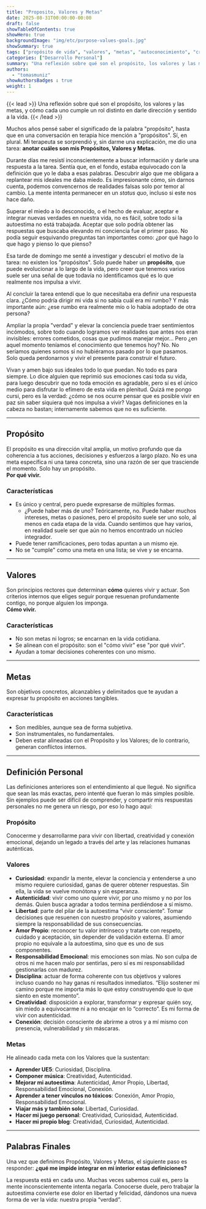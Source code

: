 ```yaml
---
title: "Proposito, Valores y Metas"
date: 2025-08-31T00:00:00-00:00
draft: false
showTableOfContents: true
showHero: true
backgroundImage: "img/etc/purpose-values-goals.jpg"
showSummary: true
tags: ["propósito de vida", "valores", "metas", "autoconocimiento", "crecimiento personal"]
categories: ["Desarrollo Personal"]
summary: "Una reflexión sobre qué son el propósito, los valores y las metas, y cómo cada uno cumple un rol distinto en darle dirección y sentido a la vida."
authors:
  - "tomasmuniz"
showAuthorsBadges : true
weight: 1
---
```


{{< lead >}}
Una reflexión sobre qué son el propósito, los valores y las metas, y cómo cada uno cumple un rol distinto en darle dirección y sentido a la vida. 
{{< /lead >}}

Muchos años pensé saber el significado de la palabra "propósito", hasta que en una conversación en terapia hice mención a "propósitos". Sí, en plural. Mi terapeuta se sorprendió y, sin darme una explicación, me dio una tarea: **anotar cuáles son mis Propósitos, Valores y Metas**.  

Durante días me resistí inconscientemente a buscar información y darle una respuesta a la tarea. Sentía que, en el fondo, estaba equivocado con la definición que yo le daba a esas palabras. Descubrir algo que me obligara a replantear mis ideales me daba miedo. Es impresionante cómo, sin darnos cuenta, podemos convencernos de realidades falsas solo por temor al cambio. La mente intenta permanecer en un *status quo*, incluso si este nos hace daño.  

Superar el miedo a lo desconocido, o el hecho de evaluar, aceptar e integrar nuevas verdades en nuestra vida, no es fácil, sobre todo si la autoestima no está trabajada. Aceptar que solo podría obtener las respuestas que buscaba elevando mi conciencia fue el primer paso. No podía seguir esquivando preguntas tan importantes como: ¿por qué hago lo que hago y pienso lo que pienso?  

Esa tarde de domingo me senté a investigar y descubrí el motivo de la tarea: no existen los "propósitos". Solo puede haber un **propósito**, que puede evolucionar a lo largo de la vida, pero creer que tenemos varios suele ser una señal de que todavía no identificamos qué es lo que realmente nos impulsa a vivir.  

Al concluir la tarea entendí que lo que necesitaba era definir una respuesta clara. ¿Cómo podría dirigir mi vida si no sabía cuál era mi rumbo? Y más importante aún: ¿ese rumbo era realmente mío o lo había adoptado de otra persona?  

Ampliar la propia "verdad" y elevar la conciencia puede traer sentimientos incómodos, sobre todo cuando logramos ver realidades que antes nos eran invisibles: errores cometidos, cosas que pudimos manejar mejor… Pero ¿en aquel momento teníamos el conocimiento que tenemos hoy? No. No seríamos quienes somos si no hubiéramos pasado por lo que pasamos. Solo queda perdonarnos y vivir el presente para construir el futuro.  

Vivan y amen bajo sus ideales todo lo que puedan. No todo es para siempre. Lo dice alguien que reprimió sus emociones casi toda su vida, para luego descubrir que no toda emoción es agradable, pero sí es el único medio para disfrutar lo efímero de esta vida en plenitud. Quizá me pongo cursi, pero es la verdad: ¿cómo se nos ocurre pensar que es posible vivir en paz sin saber siquiera qué nos impulsa a vivir? Vagas definiciones en la cabeza no bastan; internamente sabemos que no es suficiente.  

---

## Propósito
El propósito es una dirección vital amplia, un motivo profundo que da coherencia a tus acciones, decisiones y esfuerzos a largo plazo. No es una meta específica ni una tarea concreta, sino una razón de ser que trasciende el momento. Solo hay un propósito.  
**Por qué vivir.**

### Características
* Es único y central, pero puede expresarse de múltiples formas.  
  * ¿Puede haber más de uno? Teóricamente, no. Puede haber muchos intereses, metas o pasiones, pero el propósito suele ser uno solo, al menos en cada etapa de la vida. Cuando sentimos que hay varios, en realidad suele ser que aún no hemos encontrado un núcleo integrador.  
* Puede tener ramificaciones, pero todas apuntan a un mismo eje.  
* No se "cumple" como una meta en una lista; se vive y se encarna.  

---

## Valores
Son principios rectores que determinan **cómo** quieres vivir y actuar. Son criterios internos que eliges seguir porque resuenan profundamente contigo, no porque alguien los imponga.  
**Cómo vivir.**

### Características
* No son metas ni logros; se encarnan en la vida cotidiana.  
* Se alinean con el propósito: son el "cómo vivir" ese "por qué vivir".  
* Ayudan a tomar decisiones coherentes con uno mismo.  

---

## Metas
Son objetivos concretos, alcanzables y delimitados que te ayudan a expresar tu propósito en acciones tangibles.  

### Características
* Son medibles, aunque sea de forma subjetiva.  
* Son instrumentales, no fundamentales.  
* Deben estar alineadas con el Propósito y los Valores; de lo contrario, generan conflictos internos.  

---

## Definición Personal
Las definiciones anteriores son el entendimiento al que llegué. No significa que sean las más exactas, pero intenté que fueran lo más simples posible. Sin ejemplos puede ser difícil de comprender, y compartir mis respuestas personales no me genera un riesgo, por eso lo hago aquí:  

### Propósito
Conocerme y desarrollarme para vivir con libertad, creatividad y conexión emocional, dejando un legado a través del arte y las relaciones humanas auténticas.  

### Valores
* **Curiosidad**: expandir la mente, elevar la conciencia y entenderse a uno mismo requiere curiosidad, ganas de querer obtener respuestas. Sin ella, la vida se vuelve monótona y sin esperanza.  
* **Autenticidad**: vivir como uno quiere vivir, por uno mismo y no por los demás. Quien busca agradar a todos termina perdiéndose a sí mismo.  
* **Libertad**: parte del pilar de la autoestima “vivir consciente”. Tomar decisiones que resuenen con nuestro propósito y valores, asumiendo siempre la responsabilidad de sus consecuencias.  
* **Amor Propio**: reconocer tu valor intrínseco y tratarte con respeto, cuidado y aceptación, sin depender de validación externa. El amor propio no equivale a la autoestima, sino que es uno de sus componentes.  
* **Responsabilidad Emocional**: mis emociones son mías. No son culpa de otros ni me hacen malo por sentirlas, pero sí es mi responsabilidad gestionarlas con madurez.  
* **Disciplina**: actuar de forma coherente con tus objetivos y valores incluso cuando no hay ganas ni resultados inmediatos. “Elijo sostener mi camino porque me importa más lo que estoy construyendo que lo que siento en este momento”.  
* **Creatividad**: disposición a explorar, transformar y expresar quién soy, sin miedo a equivocarme ni a no encajar en lo “correcto”. Es mi forma de vivir con autenticidad.  
* **Conexión**: decisión consciente de abrirme a otros y a mí mismo con presencia, vulnerabilidad y sin máscaras.  

### Metas
He alineado cada meta con los Valores que la sustentan:  
* **Aprender UE5**: Curiosidad, Disciplina.  
* **Componer música**: Creatividad, Autenticidad.  
* **Mejorar mi autoestima**: Autenticidad, Amor Propio, Libertad, Responsabilidad Emocional, Conexión.  
* **Aprender a tener vínculos no tóxicos**: Conexión, Amor Propio, Responsabilidad Emocional.  
* **Viajar más y también solo**: Libertad, Curiosidad.  
* **Hacer mi juego personal**: Creatividad, Curiosidad, Autenticidad.  
* **Hacer mi propio blog**: Creatividad, Curiosidad, Autenticidad.  

---

## Palabras Finales
Una vez que definimos Propósito, Valores y Metas, el siguiente paso es responder: **¿qué me impide integrar en mi interior estas definiciones?**  

La respuesta está en cada uno. Muchas veces sabemos cuál es, pero la mente inconscientemente intenta negarla. Conocerse duele, pero trabajar la autoestima convierte ese dolor en libertad y felicidad, dándonos una nueva forma de ver la vida: nuestra propia “verdad”.